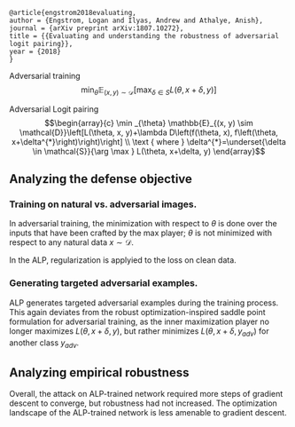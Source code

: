 ```
@article{engstrom2018evaluating,
author = {Engstrom, Logan and Ilyas, Andrew and Athalye, Anish},
journal = {arXiv preprint arXiv:1807.10272},
title = {{Evaluating and understanding the robustness of adversarial logit pairing}},
year = {2018}
}
```
Adversarial training
$$\min _{\theta} \mathbb{E}_{(x, y) \sim \mathcal{D}}\left[\max _{\delta \in S} L(\theta, x+\delta, y)\right]$$

Adversarial Logit pairing
$$\begin{array}{c}
\min _{\theta} \mathbb{E}_{(x, y) \sim \mathcal{D}}\left[L(\theta, x, y)+\lambda D\left(f(\theta, x), f\left(\theta, x+\delta^{*}\right)\right)\right] \\
\text { where } \delta^{*}=\underset{\delta \in \mathcal{S}}{\arg \max } L(\theta, x+\delta, y)
\end{array}$$

## Analyzing the defense objective
### Training on natural vs. adversarial images.
In adversarial training, the minimization with respect to $\theta$ is done over the inputs that have been crafted by the max player; $\theta$ is not minimized with respect to any natural data $x \sim \mathcal{D}$. 

In the ALP, regularization is applyied to the loss on clean data.

### Generating targeted adversarial examples.
ALP generates targeted adversarial examples during the training process. This again deviates from the robust optimization-inspired saddle point formulation for adversarial training, as the inner maximization player no longer maximizes $L(\theta, x+\delta, y)$, but rather minimizes $L\left(\theta, x+\delta, y_{a d v}\right)$ for another class $y_{adv}$.

## Analyzing empirical robustness
Overall, the attack on ALP-trained  network required more steps of gradient descent to converge, but robustness had not increased. The optimization landscape of the ALP-trained network is less amenable to gradient descent.  
